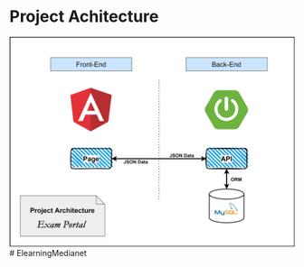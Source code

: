 # Project Achitecture
![](Aditional%20File/Diagram/Project%20Architecture.png)
#   E l e a r n i n g M e d i a n e t 
 
 